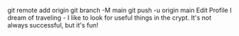 
git remote add origin 
git branch -M main
git push -u origin main
Edit Profile
I dream of traveling - I like to look for useful things in the crypt. It's not always successful, but it's fun!
